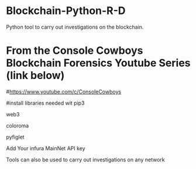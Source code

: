 # Blockchain-Python-R-D

Python tool to carry out investigations on the blockchain.


# From the Console Cowboys Blockchain Forensics Youtube Series (link below)

#https://www.youtube.com/c/ConsoleCowboys


#install libraries needed wit pip3 

web3

coloroma

pyfiglet 


Add Your infura MainNet API key

Tools can also be used to carry out investigations on any network 
